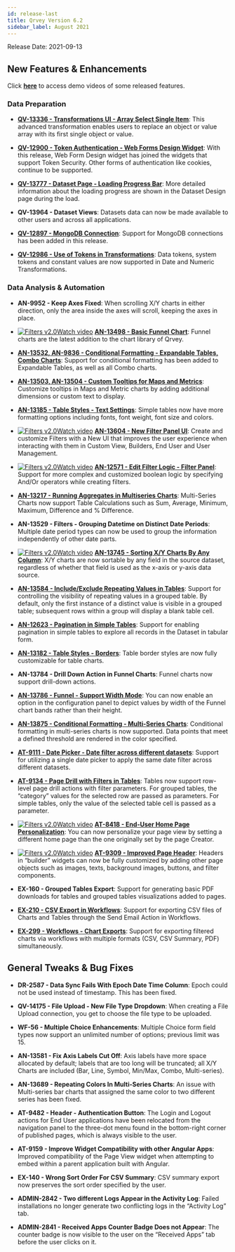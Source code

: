 ```yaml
---
id: release-last
title: Qrvey Version 6.2
sidebar_label: August 2021
---
```

<div style={{textAlign: "justify"}}>
Release Date: 2021-09-13


## New Features & Enhancements

Click <a href="/docs/video-training/release/version-6.2" target="_blank"> <strong>here</strong></a> to access demo videos of some released features.

### Data Preparation

* <a href="/docs/ui-docs/datasets/transformations#array-select-single-item" target="_blank"> <strong>QV-13336 - Transformations UI - Array Select Single Item</strong></a>: This advanced transformation enables users to replace an object or value array with its first single object or value.

* <a href="/docs/embedding/widgets/embedding-widgets-security-token" target="_blank"> <strong>QV-12900 - Token Authentication - Web Forms Design Widget</strong></a>: With this release, Web Form Design widget has joined the widgets that support Token Security. Other forms of authentication like cookies, continue to be supported.

* <a href="/docs/ui-docs/datasets/datasets#loading-data" target="_blank"> <strong>QV-13777 - Dataset Page - Loading Progress Bar</strong></a>: More detailed information about the loading progress are shown in the Dataset Design page during the load.

* <strong>QV-13964 - Dataset Views</strong>: Datasets data can now be made available to other users and across all applications.

* <a href="/docs/ui-docs/datasets/databases" target="_blank"> <strong>QV-12897 - MongoDB Connection</strong></a>: Support for MongoDB connections has been added in this release.

* <a href="/docs/ui-docs/datasets/transformations#numeric-transformations" target="_blank"> <strong>QV-12986 - Use of Tokens in Transformations</strong></a>: Data tokens, system tokens and constant values are now supported in Date and Numeric Transformations.


### Data Analysis & Automation

* <strong>AN-9952 - Keep Axes Fixed</strong>: When scrolling X/Y charts in either direction, only the area inside the axes will scroll, keeping the axes in place.

* <a href="/docs/video-training/release/version-6.2#funnel-charts" target="_blank" class="tooltip"><img alt="Filters v2.0" src="https://s3.amazonaws.com/cdn.qrvey.com/documentation_assets/release-notes/video_icon.png#thumbnail-20" class="video-icon-png" /><span class="tooltiptext">Watch video</span></a> <a href="" target_blank></a> <a href="/docs/ui-docs/dataviews/chart-types#funnel-chart" target="_blank"> <strong>AN-13498 - Basic Funnel Chart</strong></a>: Funnel charts are the latest addition to the chart library of Qrvey. 

* <a href="/docs/ui-docs/dataviews/chart-builder#conditional-formatting" target="_blank"><strong>AN-13532, AN-9836 - Conditional Formatting - Expandable Tables, Combo Charts</strong></a>: Support for conditional formatting has been added to Expandable Tables, as well as all Combo charts.

* <a href="/docs/ui-docs/dataviews/chart-builder#tooltips" target="_blank"><strong>AN-13503, AN-13504 - Custom Tooltips for Maps and Metrics</strong></a>: Customize tooltips in Maps and Metric charts by adding additional dimensions or custom text to display.

* <a href="/docs/ui-docs/dataviews/chart-types#text-settings" target="_blank"><strong>AN-13185 - Table Styles - Text Settings</strong></a>: Simple tables now have more formatting options including fonts, font weight, font size and colors.

* <a href="/docs/video-training/release/version-6.2#new-filter-panel-ui" target="_blank" class="tooltip"><img alt="Filters v2.0" src="https://s3.amazonaws.com/cdn.qrvey.com/documentation_assets/release-notes/video_icon.png#thumbnail-20" class="video-icon-png" /><span class="tooltiptext">Watch video</span></a> <a href="" target_blank></a><a href="/docs/ui-docs/filtering-data/introduction-to-filters" target="_blank"><strong>AN-13604 - New Filter Panel UI</strong></a>: Create and customize Filters with a New UI that improves the user experience when interacting with them in Custom View, Builders, End User and User Management.

* <a href="/docs/video-training/release/version-6.2#new-filter-panel-ui" target="_blank" class="tooltip"><img alt="Filters v2.0" src="https://s3.amazonaws.com/cdn.qrvey.com/documentation_assets/release-notes/video_icon.png#thumbnail-20" class="video-icon-png" /><span class="tooltiptext">Watch video</span></a> <a href="" target_blank></a><a href="/docs/ui-docs/filtering-data/introduction-to-filters#filter-logic" target="_blank"><strong>AN-12571 - Edit Filter Logic - Filter Panel</strong></a>: Support for more complex and customized boolean logic by specifying And/Or operators while creating filters.

* <a href="/docs/ui-docs/dataviews/table-calculations" target="_blank"><strong>AN-13217 - Running Aggregates in Multiseries Charts</strong></a>: Multi-Series Charts now support Table Calculations such as Sum, Average, Minimum, Maximum, Difference and % Difference.

* <strong>AN-13529 - Filters - Grouping Datetime on Distinct Date Periods</strong>: Multiple date period types can now be used to group the information independently of other date parts.

* <a href="/docs/video-training/release/version-6.2#sorting-xy-charts-by-any-column" target="_blank" class="tooltip"><img alt="Filters v2.0" src="https://s3.amazonaws.com/cdn.qrvey.com/documentation_assets/release-notes/video_icon.png#thumbnail-20" class="video-icon-png" /><span class="tooltiptext">Watch video</span></a> <a href="" target_blank></a> <a href="/docs/ui-docs/dataviews/chart-builder#sorting-the-data" target="_blank"><strong>AN-13745 - Sorting X/Y Charts By Any Column</strong></a>: X/Y charts are now sortable by any field in the source dataset, regardless of whether that field is used as the x-axis or y-axis data source.

* <a href="/docs/ui-docs/dataviews/chart-types#properties-6" target="_blank"><strong>AN-13584 - Include/Exclude Repeating Values in Tables</strong></a>: Support for controlling the visibility of repeating values in a grouped table. By default, only the first instance of a distinct value is visible in a grouped table; subsequent rows within a group will display a blank table cell. 

* <a href="/docs/ui-docs/dataviews/chart-types#properties-6" target="_blank"><strong>AN-12623 - Pagination in Simple Tables</strong></a>: Support for enabling pagination in simple tables to explore all records in the Dataset in tabular form.

* <a href="/docs/ui-docs/dataviews/chart-types#properties-6" target="_blank"><strong>AN-13182 - Table Styles - Borders</strong></a>: Table border styles are now fully customizable for table charts.

* <strong>AN-13784 - Drill Down Action in Funnel Charts</strong>: Funnel charts now support drill-down actions.

* <a href="/docs/ui-docs/dataviews/chart-types#properties-3" target="_blank"><strong>AN-13786 - Funnel - Support Width Mode</strong></a>: You can now enable an option in the configuration panel to depict values by width of the Funnel chart bands rather than their height.

* <a href="/docs/ui-docs/dataviews/chart-builder#conditional-formatting" target="_blank"><strong>AN-13875 - Conditional Formatting - Multi-Series Charts</strong></a>: Conditional formatting in multi-series charts is now supported. Data points that meet a defined threshold are rendered in the color specified.

* <a href="/docs/ui-docs/filtering-data/working-with-filters#date-picker" target="_blank"><strong>AT-9111 - Date Picker - Date filter across different datasets</strong></a>: Support for utilizing a single date picker to apply the same date filter across different datasets. 
 
* <a href="/docs/ui-docs/builders/pages_actions#page-drill" target="_blank"><strong>AT-9134 - Page Drill with Filters in Tables</strong></a>: Tables now support row-level page drill actions with filter parameters. For grouped tables, the “category” values for the selected row are passed as parameters. For simple tables, only the value of the selected table cell is passed as a parameter.

* <a href="/docs/video-training/release/version-6.2#end-user-homepage-personalization" target="_blank" class="tooltip"><img alt="Filters v2.0" src="https://s3.amazonaws.com/cdn.qrvey.com/documentation_assets/release-notes/video_icon.png#thumbnail-20" class="video-icon-png" /><span class="tooltiptext">Watch video</span></a> <a href="" target_blank></a> <a href="/docs/ui-docs/eup-dashboards" target="_blank"><strong>AT-8418 - End-User Home Page Personalization</strong></a>: You can now personalize your page view by setting a different home page than the one originally set by the page Creator.

* <a href="/docs/video-training/release/version-6.2#builders---header-creator" target="_blank" class="tooltip"><img alt="Filters v2.0" src="https://s3.amazonaws.com/cdn.qrvey.com/documentation_assets/release-notes/video_icon.png#thumbnail-20" class="video-icon-png" /><span class="tooltiptext">Watch video</span></a> <a href="/docs/ui-docs/builders/pages#page-header" target="_blank"><strong>AT-9309 - Improved Page Header</strong></a>: Headers in “builder” widgets can now be fully customized by adding other page objects such as images, texts, background images, buttons, and filter components.

* <strong>EX-160 - Grouped Tables Export</strong>: Support for generating basic PDF downloads for tables and grouped tables visualizations added to pages.

* <a href="/docs/ui-docs/automation/send-actions#send-an-email" target="_blank"><strong>EX-210 - CSV Export in Workflows</strong></a>: Support for exporting CSV files of Charts and Tables through the Send Email Action in Workflows.

* <a href="docs/ui-docs/automation/send-actions#send-an-email" target="_blank"><strong>EX-299 - Workflows - Chart Exports</strong></a>: Support for exporting filtered charts via workflows with multiple formats (CSV, CSV Summary, PDF) simultaneously.


## General Tweaks & Bug Fixes

* <strong>DR-2587 - Data Sync Fails With Epoch Date Time Column</strong>: Epoch could not be used instead of timestamp. This has been fixed.

* <strong>QV-14175 - File Upload - New File Type Dropdown</strong>: When creating a File Upload connection, you get to choose the file type to be uploaded.

* <strong>WF-56 - Multiple Choice Enhancements</strong>: Multiple Choice form field types now support an unlimited number of options; previous limit was 15.

* <strong>AN-13581 - Fix Axis Labels Cut Off</strong>: Axis labels have more space allocated by default; labels that are too long will be truncated; all X/Y Charts are included (Bar, Line, Symbol, Min/Max, Combo, Multi-series).

* <strong>AN-13689 - Repeating Colors In Multi-Series Charts</strong>: An issue with Multi-series bar charts that assigned the same color to two different series has been fixed.

* <strong>AT-9482 - Header - Authentication Button</strong>: The Login and Logout actions for End User applications have been relocated from the navigation panel to the three-dot menu found in the bottom-right corner of published pages, which is always visible to the user.

* <strong>AT-9159 - Improve Widget Compatibility with other Angular Apps</strong>: Improved compatibility of the Page View widget when attempting to embed within a parent application built with Angular.

* <strong>EX-140 - Wrong Sort Order For CSV Summary</strong>: CSV summary export now preserves the sort order specified by the user.

* <strong>ADMIN-2842 - Two different Logs Appear in the Activity Log</strong>: Failed installations no longer generate two conflicting logs in the “Activity Log” tab.

* <strong>ADMIN-2841 - Received Apps Counter Badge Does not Appear</strong>: The counter badge is now visible to the user on the “Received Apps” tab before the user clicks on it.

</div>
